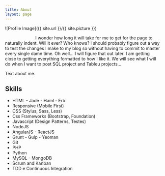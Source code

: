 ```yaml
---
title: About
layout: page
---
```

![Profile Image]({{ site.url }}/{{ site.picture }})

<p> &nbsp;&nbsp;&nbsp;&nbsp;&nbsp;&nbsp;&nbsp;&nbsp;&nbsp;&nbsp;&nbsp;&nbsp;&nbsp;&nbsp;&nbsp;&nbsp;&nbsp;&nbsp;&nbsp;&nbsp;&nbsp;&nbsp;&nbsp;&nbsp; I wonder how long it will take for me to get for the page to naturally indent. Will it ever? Who knows? I should probably figure out a way to test the changes I make to my blog so without having to commit to master every single damn time. Oh well... I will figure that out later. I am getting close to getting everything formatted to how I like it. We will see what I will do when I want to post SQL project and Tableu projects...</p>

<p> Text about me.</p>

<h2>Skills</h2>

<ul class="skill-list">
	<li>								HTML - Jade - Haml - Erb</li>
	<li>								Responsive (Mobile First)</li>
	<li>CSS (Stylus, Sass, Less)</li>
	<li>Css Frameworks (Bootstrap, Foundation)</li>
	<li>Javascript (Design Patterns, Testes)</li>
	<li>NodeJS</li>
	<li>AngularJS - ReactJS</li>
	<li>Grunt - Gulp - Yeoman</li>
	<li>Git</li>
	<li>PHP</li>
	<li>Python</li>
	<li>MySQL - MongoDB</li>
	<li>Scrum and Kanban</li>
	<li>TDD e Continuous Integration</li>
</ul>
